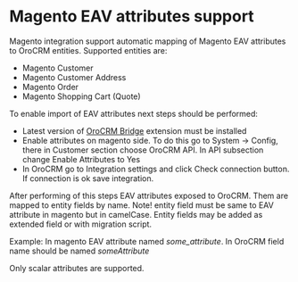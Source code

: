 Magento EAV attributes support
==============================

Magento integration support automatic mapping of Magento EAV attributes to OroCRM entities.
Supported entities are:
 
 - Magento Customer
 - Magento Customer Address
 - Magento Order
 - Magento Shopping Cart (Quote)
 
To enable import of EAV attributes next steps should be performed:

 - Latest version of [OroCRM Bridge](http://www.magentocommerce.com/magento-connect/orocrm-bridge.html) 
    extension must be installed
 - Enable attributes on magento side. To do this go to System -> Config, there in Customer section 
    choose OroCRM API. In API subsection change Enable Attributes to Yes
 - In OroCRM go to Integration settings and click Check connection button. If connection is ok save integration.
 
After performing of this steps EAV attributes exposed to OroCRM. Them are mapped to entity fields by name.
Note! entity field must be same to EAV attribute in magento but in camelCase. 
Entity fields may be added as extended field or with migration script.

Example:
In magento EAV attribute named *some_attribute*.
In OroCRM field name should be named *someAttribute*

Only scalar attributes are supported.
